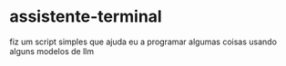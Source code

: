 # assistente-terminal
fiz um script simples que ajuda eu a programar algumas coisas usando alguns modelos de llm
